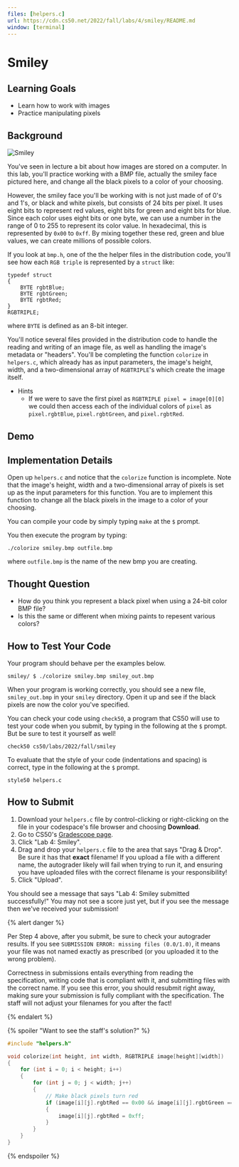 ```yaml
---
files: [helpers.c]
url: https://cdn.cs50.net/2022/fall/labs/4/smiley/README.md
window: [terminal]
---
```


# Smiley

## Learning Goals
* Learn how to work with images
* Practice manipulating pixels

## Background

![Smiley](smiley_spec_image.png)

You've seen in lecture a bit about how images are stored on a computer. In this lab, you'll practice working with a BMP file, actually the smiley face pictured here, and change all the black pixels to a color of your choosing.

However, the smiley face you'll be working with is not just made of of 0's and 1's, or black and white pixels, but consists of 24 bits per pixel. It uses eight bits to represent red values, eight bits for green and eight bits for blue. Since each color uses eight bits or one byte, we can use a number in the range of 0 to 255 to represent its color value. In hexadecimal, this is represented by `0x00` to `0xff`. By mixing together these red, green and blue values, we can create millions of possible colors.

If you look at `bmp.h`, one of the the helper files in the distribution code, you'll see how each `RGB triple` is represented by a `struct` like:

```
typedef struct
{
    BYTE rgbtBlue;
    BYTE rgbtGreen;
    BYTE rgbtRed;
}
RGBTRIPLE;
```

where `BYTE` is defined as an 8-bit integer.

You'll notice several files provided in the distribution code to handle the reading and writing of an image file, as well as handling the image's metadata or "headers". You'll be completing the function `colorize` in `helpers.c`, which already has as input parameters, the image's height, width, and a two-dimensional array of `RGBTRIPLE`'s which create the image itself.

+ Hints
    * If we were to save the first pixel as `RGBTRIPLE pixel = image[0][0]` we could then access each of the individual colors of `pixel` as `pixel.rgbtBlue`, `pixel.rgbtGreen`, and `pixel.rgbtRed`.

## Demo

<script async data-autoplay="1" data-cols="100" data-loop="1" data-rows="12" id="asciicast-vSNSSp3y9K4fvpMUghBaX2sl4" src="https://asciinema.org/a/vSNSSp3y9K4fvpMUghBaX2sl4.js"></script>

## Implementation Details

Open up `helpers.c` and notice that the `colorize` function is incomplete. Note that the image's height, width and a two-dimensional array of pixels is set up as the input parameters for this function. You are to implement this function to change all the black pixels in the image to a color of your choosing.

You can compile your code by simply typing `make` at the `$` prompt.

You then execute the program by typing:

```
./colorize smiley.bmp outfile.bmp
```

where `outfile.bmp` is the name of the new bmp you are creating.

## Thought Question

* How do you think you represent a black pixel when using a 24-bit color BMP file?
* Is this the same or different when mixing paints to repesent various colors?

## How to Test Your Code

Your program should behave per the examples below.

```
smiley/ $ ./colorize smiley.bmp smiley_out.bmp
```

When your program is working correctly, you should see a new file, `smiley_out.bmp` in your `smiley` directory. Open it up and see if the black pixels are now the color you've specified.

You can check your code using `check50`, a program that CS50 will use to test your code when you submit, by typing in the following at the `$` prompt. But be sure to test it yourself as well!

```
check50 cs50/labs/2022/fall/smiley
```

To evaluate that the style of your code (indentations and spacing) is correct, type in the following at the `$` prompt. 

```
style50 helpers.c
```

## How to Submit

1. Download your `helpers.c` file by control-clicking or right-clicking on the file in your codespace's file browser and choosing **Download**.
1. Go to CS50's [Gradescope page](https://www.gradescope.com/courses/411020).
1. Click "Lab 4: Smiley".
1. Drag and drop your `helpers.c` file to the area that says "Drag & Drop". Be sure it has that **exact** filename! If you upload a file with a different name, the autograder likely will fail when trying to run it, and ensuring you have uploaded files with the correct filename is your responsibility!
1. Click "Upload".

You should see a message that says "Lab 4: Smiley submitted successfully!" You may not see a score just yet, but if you see the message then we've received your submission!

{% alert danger %}

Per Step 4 above, after you submit, be sure to check your autograder results. If you see `SUBMISSION ERROR: missing files (0.0/1.0)`, it means your file was not named exactly as prescribed (or you uploaded it to the wrong problem).

Correctness in submissions entails everything from reading the specification, writing code that is compliant with it, and submitting files with the correct name. If you see this error, you should resubmit right away, making sure your submission is fully compliant with the specification. The staff will not adjust your filenames for you after the fact!

{% endalert %}

{% spoiler "Want to see the staff's solution?" %}
```c
#include "helpers.h"

void colorize(int height, int width, RGBTRIPLE image[height][width])
{
    for (int i = 0; i < height; i++)
    {
        for (int j = 0; j < width; j++)
        {
            // Make black pixels turn red
            if (image[i][j].rgbtRed == 0x00 && image[i][j].rgbtGreen == 0x00 && image[i][j].rgbtBlue == 0x00)
            {
                image[i][j].rgbtRed = 0xff;
            }
        }
    }
}
```
{% endspoiler %}
